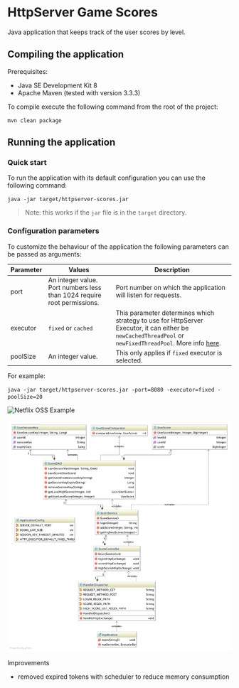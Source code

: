 # HttpServer Game Scores

Java application that keeps track of the user scores by level.

## Compiling the application

Prerequisites:

- Java SE Development Kit 8
- Apache Maven (tested with version 3.3.3)

To compile execute the following command from the root of the project:

    mvn clean package

## Running the application

### Quick start

To run the application with its default configuration you can use the following command:

    java -jar target/httpserver-scores.jar

> Note: this works if the `jar` file is in the `target` directory.

### Configuration parameters

To customize the behaviour of the application the following parameters can be passed as arguments:

|Parameter|Values|Description|
|---------|------|-----------|
|port|An integer value. Port numbers less than 1024 require root permissions.|Port number on which the application will listen for requests.|
|executor|`fixed` or `cached`|This parameter determines which strategy to use for HttpServer Executor, it can either be `newCachedThreadPool` or `newFixedThreadPool`. More info [here](https://docs.oracle.com/javase/8/docs/api/java/util/concurrent/Executors.html).|
|poolSize|An integer value.| This only applies if `fixed` executor is selected.|

For example:

    java -jar target/httpserver-scores.jar -port=8080 -executor=fixed -poolSize=20


![Netflix OSS Example](https://github.com/Oreste-Luci/httpserver-gamescores/blob/master/netflix-oss-example.png?raw=true)

![Class Diagram](https://raw.githubusercontent.com/Oreste-Luci/httpserver-gamescores/master/images/class-diagram.png)

Improvements

- removed expired tokens with scheduler to reduce memory consumption
